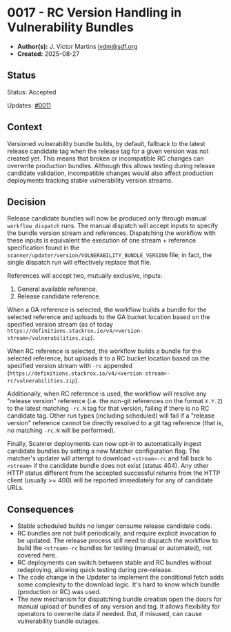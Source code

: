 # 0017 - RC Version Handling in Vulnerability Bundles

- **Author(s):** J. Victor Martins <jvdm@sdf.org>
- **Created:** 2025-08-27

## Status

Status: Accepted

Updates: [#0011](0011-separate-versioning-for-vuln-bundles.md)

## Context

Versioned vulnerability bundle builds, by default, fallback to the latest release candidate tag when the release tag for a given version was not created yet. This means that broken or incompatible RC changes can overwrite production bundles. Although this allows testing during release candidate validation, incompatible changes would also affect production deployments tracking stable vulnerability version streams.

## Decision

Release candidate bundles will now be produced only through manual `workflow_dispatch` runs. The manual dispatch will accept inputs to specify the bundle version stream and references. Dispatching the workflow with these inputs is equivalent the execution of one stream + reference specification found in the `scanner/updater/version/VULNERABILITY_BUNDLE_VERSION` file; in fact, the single dispatch run will effectively replace that file.

References will accept two, mutually exclusive, inputs:

1. General available reference.
2. Release candidate reference.

When a GA reference is selected, the workflow builds a bundle for the selected reference and uploads to the GA bucket location based on the specified version stream (as of today `https://definitions.stackrox.io/v4/<version-stream>/vulnerabilities.zip`).

When RC reference is selected, the workflow builds a bundle for the selected reference, but uploads it to a RC bucket location based on the specified version stream with `-rc` appended (`https://definitions.stackrox.io/v4/<version-stream>-rc/vulnerabilities.zip`).

Additionally, when RC reference is used, the workflow will resolve any "release version" reference (i.e. the non-git references on the format `X.Y.Z`) to the latest matching `-rc.N` tag for that version, failing if there is no RC candidate tag.  Other run types (including scheduled) will fail if a "release version" reference cannot be directly resolved to a git tag reference (that is, no matching `-rc.N` will be performed).

Finally, Scanner deployments can now opt-in to automatically ingest candidate bundles by setting a new Matcher configuration flag. The matcher's updater will attempt to download `<stream>-rc` and fall back to `<stream>` if the candidate bundle does not exist (status 404).  Any other HTTP status different from the accepted successful returns from the HTTP client (usually >= 400) will be reported immediately for any of candidate URLs.

## Consequences

- Stable scheduled builds no longer consume release candidate code.
- RC bundles are not built periodically, and require explicit invocation to be updated. The release process still need to dispatch the workflow to build the `<stream>-rc` bundles for testing (manual or automated), not covered here.
- RC deployments can switch between stable and RC bundles without redeploying, allowing quick testing during pre-release.
- The code change in the Updater to implement the conditional fetch adds some complexity to the download logic. It's hard to know which bundle (production or RC) was used.
- The new mechanism for dispatching bundle creation open the doors for manual upload of bundles of any version and tag. It allows flexibility for operators to overwrite data if needed. But, if misused, can cause vulnerability bundle outages.
